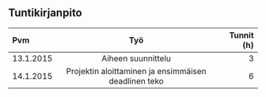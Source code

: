 ## Tuntikirjanpito

| Pvm       | Työ                        | Tunnit (h)                  |
| :-------- |:--------------------------:| ----:                       |
| 13.1.2015 | Aiheen suunnittelu         | 3                           |
| 14.1.2015 | Projektin aloittaminen ja ensimmäisen deadlinen teko | 6 |
